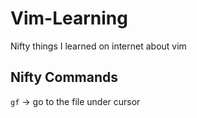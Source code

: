 # Vim-Learning
Nifty things I learned on internet about vim


## Nifty Commands
`gf` -> go to the file under cursor
